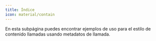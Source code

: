 ```yaml
---
title: Índice
icon: material/contain
---
```


En esta subpágina puedes encontrar ejemplos de uso para el estilo de contenido
llamadas usando metadatos de llamada.
